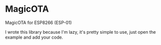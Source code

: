 # MagicOTA
MagicOTA for ESP8266 (ESP-01)

I wrote this library because I'm lazy, it's pretty simple to use, just open the example and add your code.
